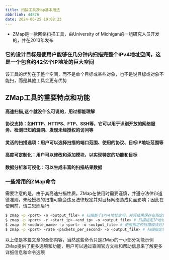 ```yaml
---
title: 扫描工具ZMap基本用法
abbrlink: 44876
date: 2024-06-25 19:08:23
---
```

- ZMap是一款网络扫描工具，由University of Michigan的一组研究人员开发的，并在2013年发布

###  它的设计目标是使用户能够在几分钟内扫描完整个IPv4地址空间，这是一个包含约42亿个IP地址的巨大空间

该工具的优势在于整个空间，而不是单个目标或某些对象，也不是说目标或对象不能扫，而是其他工具会更有优势

## ZMap工具的重要特点和功能

#### 高速扫描,这个就没什么可说的，用过都能理解
#### 协议支持：如HTTP、HTTPS、FTP、SSH等，它可以用于识别开放的网络服务、检测已知的漏洞、发现未经授权的访问等
#### 灵活的扫描选项：用户可以选择扫描的端口范围、使用的协议、目标IP地址范围等
#### 高度可定制化：用户可以修改和添加模块，以实现特定的功能和目标
#### 数据分析和可视化：可以生成丰富的扫描结果数据

### 一些常用的ZMap命令
需要注意的是，由于其高速扫描性质，ZMap在使用时需要谨慎，并遵守法律和道德准则，未经授权的扫描可能会违反法律规定并对目标网络造成负面影响；因此在使用前，请三思而后行

``` bash
$ zmap -p <port> -o <output_file> # 扫描整个IPv4地址空间，并将结果保存在指定的输出文件中
$ zmap -p <port> -r <start_ip>-<end_ip> -o <output_file> # 扫描指定IP地址范围内指定端口的开放情况，并将结果保存到指定的输出文件中
$ zmap -M <module_name> -p <port> -o <output_file> # 使用指定的扫描模块对指定端口进行扫描，并将结果保存到指定的输出文件中
$ zmap -p <port> -rate <packets_per_second> -o <output_file> # 扫描指定端口，并设置扫描的速率限制，即每秒发送的数据包数量，并将结果保存到指定的输出文件中
```

以上便是本篇文章的全部内容，当然这些命令只是ZMap的一小部分功能示例
ZMap提供了更多选项和功能，用户可以通过查阅官方文档和帮助信息来了解更多详细信息和命令选项